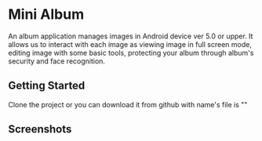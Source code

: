 # Mini Album

An album application manages images in Android device ver 5.0 or upper. It allows us to interact with each image as viewing image in full screen mode, editing image with some basic tools, protecting your album through album's security and face recognition.

## Getting Started

Clone the project or you can download it from github with name's file is ""

## Screenshots

